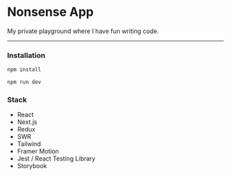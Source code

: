 # Nonsense App

My private playground where I have fun writing code.

---

### Installation

```bash
npm install

npm run dev
```

### Stack

- React
- Next.js
- Redux
- SWR
- Tailwind
- Framer Motion
- Jest / React Testing Library
- Storybook
